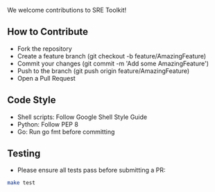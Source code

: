 We welcome contributions to SRE Toolkit!

## How to Contribute
* Fork the repository
* Create a feature branch (git checkout -b feature/AmazingFeature)
* Commit your changes (git commit -m 'Add some AmazingFeature')
* Push to the branch (git push origin feature/AmazingFeature)
* Open a Pull Request

## Code Style
* Shell scripts: Follow Google Shell Style Guide
* Python: Follow PEP 8
* Go: Run go fmt before committing

## Testing
* Please ensure all tests pass before submitting a PR:
```bash 
make test
```